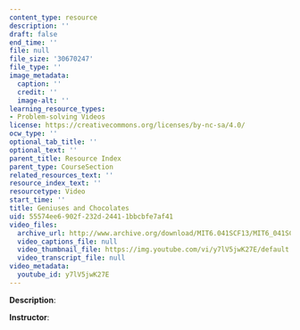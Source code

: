 ```yaml
---
content_type: resource
description: ''
draft: false
end_time: ''
file: null
file_size: '30670247'
file_type: ''
image_metadata:
  caption: ''
  credit: ''
  image-alt: ''
learning_resource_types:
- Problem-solving Videos
license: https://creativecommons.org/licenses/by-nc-sa/4.0/
ocw_type: ''
optional_tab_title: ''
optional_text: ''
parent_title: Resource Index
parent_type: CourseSection
related_resources_text: ''
resource_index_text: ''
resourcetype: Video
start_time: ''
title: Geniuses and Chocolates
uid: 55574ee6-902f-232d-2441-1bbcbfe7af41
video_files:
  archive_url: http://www.archive.org/download/MIT6.041SCF13/MIT6_041SCF13_Geniuses_and_Chocolates_300k.mp4
  video_captions_file: null
  video_thumbnail_file: https://img.youtube.com/vi/y7lV5jwK27E/default.jpg
  video_transcript_file: null
video_metadata:
  youtube_id: y7lV5jwK27E
---
```

**Description**:

**Instructor**: